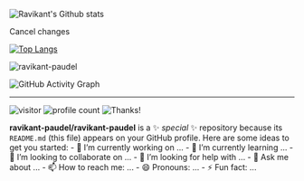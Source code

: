 ![Ravikant's Github stats](https://github-readme-stats.vercel.app/api?username=ravikant-paudel&show_icons=true&count_private=true&theme=radical)




Cancel changes

[![Top Langs](https://github-readme-stats.vercel.app/api/top-langs/?username=ravikant-paudel&hide=html&hide_title=false&hide_border=true&layout=compact&langs_count=6&exclude_repo=comp426,Redventures-Movie-Quotes&text_color=000&icon_color=fff&bg_color=0,52fa5a,4dfcff,c64dff&theme=graywhite)](https://github.com/ravikant-paudel/github-readme-stats)




<p><img align="center" src="https://github-readme-streak-stats.herokuapp.com/?user=ravikant-paudel&theme=radical" alt="ravikant-paudel" /></p>

![GitHub Activity Graph](https://activity-graph.herokuapp.com/graph?username=ravikant-paudel&bg_color=000000&color=4fff67&line=4fff67&point=ffffff&area=true&hide_border=true)

<hr>

  
![visitor](https://visitor-badge.glitch.me/badge?page_id=ravikant-paudel) ![profile count](https://komarev.com/ghpvc/?username=ravikant-paudel&color=red) ![Thanks!](https://img.shields.io/badge/Thanks%20for%20visiting-!-1EAEDB.svg)
 

 
 **ravikant-paudel/ravikant-paudel** is a ✨ _special_ ✨ repository because its `README.md` (this file) appears on your GitHub profile. Here are some ideas to get you started: - 🔭 I’m currently working on ... - 🌱 I’m currently learning ... - 👯 I’m looking to collaborate on ... - 🤔 I’m looking for help with ... - 💬 Ask me about ... - 📫 How to reach me: ... - 😄 Pronouns: ... - ⚡ Fun fact: ... 

